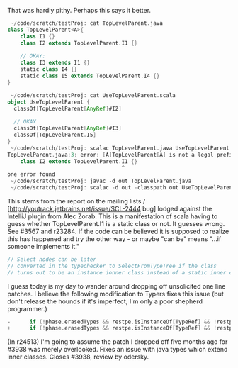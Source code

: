 That was hardly pithy. Perhaps this says it better.

```scala
 ~/code/scratch/testProj: cat TopLevelParent.java 
class TopLevelParent<A>{
    class I1 {}
    class I2 extends TopLevelParent.I1 {}
    
    // OKAY:
    class I3 extends I1 {}
    static class I4 {}
    static class I5 extends TopLevelParent.I4 {}
}

 ~/code/scratch/testProj: cat UseTopLevelParent.scala 
object UseTopLevelParent {
  classOf[TopLevelParent[AnyRef]#I2]
  
  // OKAY
  classOf[TopLevelParent[AnyRef]#I3]
  classOf[TopLevelParent.I5]
}
 ~/code/scratch/testProj: scalac TopLevelParent.java UseTopLevelParent.scala 
TopLevelParent.java:3: error: [A]TopLevelParent[A] is not a legal prefix for a constructor
    class I2 extends TopLevelParent.I1 {}
                                    ^
one error found
 ~/code/scratch/testProj: javac -d out TopLevelParent.java 
 ~/code/scratch/testProj: scalac -d out -classpath out UseTopLevelParent.scala 
```

This stems from the report on the mailing lists / [http://youtrack.jetbrains.net/issue/SCL-2444 bug] lodged against the IntelliJ plugin from Alec Zorab.
This is a manifestation of scala having to guess whether TopLevelParent.I1 is a static class or not.  It guesses wrong.  See #3567 and r23284.  If the code can be believed it is supposed to realize this has happened and try the other way - or maybe "can be" means "...if someone implements it."
```scala
// Select nodes can be later
// converted in the typechecker to SelectFromTypeTree if the class
// turns out to be an instance ionner class instead of a static inner class.
```
I guess today is my day to wander around dropping off unsolicited one line patches.  I believe the following modification to Typers fixes this issue (but don't release the hounds if it's imperfect, I'm only a poor shepherd programmer.)
```scala
-      if (!phase.erasedTypes && restpe.isInstanceOf[TypeRef] && !restpe.prefix.isStable) {
+      if (!phase.erasedTypes && restpe.isInstanceOf[TypeRef] && !restpe.prefix.isStable && !context.unit.isJava) {
```
(In r24513) I'm going to assume the patch I dropped off five months ago for #3938
was merely overlooked.  Fixes an issue with java types which extend
inner classes.  Closes #3938, review by odersky.
